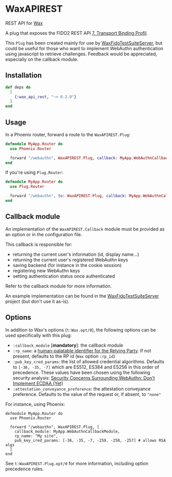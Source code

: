# WaxAPIREST

REST API for [Wax](https://github.com/tanguilp/wax)

A plug that exposes the FIDO2 REST API
[7. Transport Binding Profil](https://fidoalliance.org/specs/fido-v2.0-rd-20180702/fido-server-v2.0-rd-20180702.html#transport-binding-profile).

This `Plug` has been created mainly for use by
[WaxFidoTestSuiteServer](https://github.com/tanguilp/wax_fido_test_suite_server), but
could be useful for those who want to implement WebAuthn authentication using
javascript to retrieve challenges. Feedback would be appreciated, especially on the
callback module.

## Installation

```elixir
def deps do
  [
    {:wax_api_rest, "~> 0.2.0"}
  ]
end
```

## Usage

In a Phoenix router, forward a route to the `WaxAPIREST.Plug`:

```elixir
defmodule MyApp.Router do
  use Phoenix.Router

  forward "/webauthn", WaxAPIREST.Plug, callback: MyApp.WebAuthnCallbackModule
end
```

If you're using `Plug.Router`:

```elixir
defmodule MyApp.Router do
  use Plug.Router

  forward "/webauthn", to: WaxAPIREST.Plug, callback: MyApp.WebAuthnCallbackModule
end
```

## Callback module

An implementation of the `WaxAPIREST.Callback` module must be provided as an option or
in the configuration file.

This callback is responsible for:
- returning the current user's information (id, display name...)
- returning the current user's registered WebAuthn keys
- saving backend (for instance in the cookie session)
- registering new WebAuthn keys
- setting authentication status once authenticated

Refer to the callback module for more information.

An example implementation can be found in the
[WaxFidoTestSuiteServer](https://github.com/tanguilp/wax_fido_test_suite_server/blob/master/lib/wax_fido_test_suite_server/user_key_callback_impl.ex)
project (but don't use it as-is).

## Options

In addition to Wax's options (`t:Wax.opt/0`), the following options can be used
specifically with this plug:
- `:callback_module` [**mandatory**]: the callback module
- `:rp_name`: a [human-palatable identifier for the Relying Party](https://www.w3.org/TR/webauthn/#dictdef-publickeycredentialentity).
If not present, defaults to the RP id (`Wax` option `:rp_id`)
- `:pub_key_cred_params`: the list of allowed credential algorithms. Defaults to
`[-36, -35, -7]` which are ES512, ES384 and ES256 in this order of precedence. These
values have been chosen using the following security analysis:
[Security Concerns Surrounding WebAuthn: Don't Implement ECDAA (Yet)](https://paragonie.com/blog/2018/08/security-concerns-surrounding-webauthn-don-t-implement-ecdaa-yet)
- `:attestation_conveyance_preference`: the attestation conveyance preference. Defaults to
the value of the request or, if absent, to `"none"`

For instance, using Phoenix:

    defmodule MyApp.Router do
      use Phoenix.Router

      forward "/webauthn", WaxAPIREST.Plug, [
        callback_module: MyApp.WebAuthnCallbackModule,
        rp_name: "My site",
        pub_key_cred_params: [-36, -35, -7, -259, -258, -257] # allows RSA algs
      ]
    end

See `t:WaxAPIREST.Plug.opt/0` for more information, including option precedence rules.
